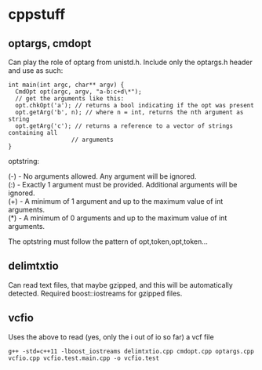 # cppstuff

## optargs, cmdopt

Can play the role of optarg from unistd.h. Include only the optargs.h header and
use as such:

```
int main(int argc, char** argv) {
  CmdOpt opt(argc, argv, "a-b:c+d\*");
  // get the arguments like this:
  opt.chkOpt('a'); // returns a bool indicating if the opt was present
  opt.getArg('b', n); // where n = int, returns the nth argument as string
  opt.getArg('c'); // returns a reference to a vector of strings containing all
                  // arguments
}
```
optstring:

(-) - No arguments allowed. Any argument will be ignored.   
(:) - Exactly 1 argument must be provided. Additional arguments will be ignored.   
(+) - A minimum of 1 argument and up to the maximum value of int arguments.  
(*) - A minimum of 0 arguments and up to the maximum value of int arguments.  

The optstring must follow the pattern of opt,token,opt,token...

## delimtxtio

Can read text files, that maybe gzipped, and this will be automatically
detected. Required boost::iostreams for gzipped files.

## vcfio

Uses the above to read (yes, only the i out of io so far) a vcf file

```g++ -std=c++11 -lboost_iostreams delimtxtio.cpp cmdopt.cpp optargs.cpp vcfio.cpp vcfio.test.main.cpp -o vcfio.test```
